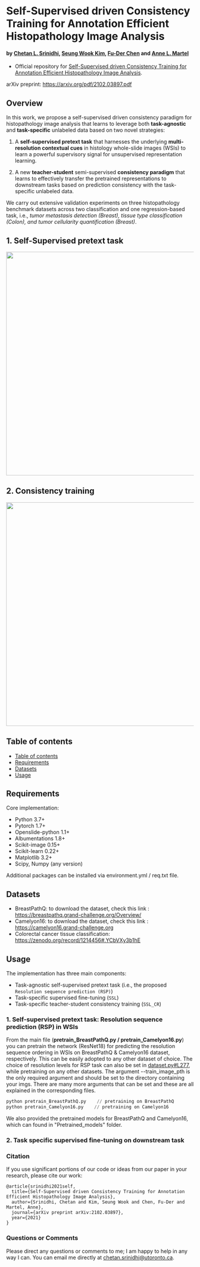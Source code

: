 #  Self-Supervised driven Consistency Training for Annotation Efficient Histopathology Image Analysis
#### by [Chetan L. Srinidhi](https://srinidhipy.github.io), [Seung Wook Kim](https://seung-kim.github.io/seungkim/), [Fu-Der Chen](https://www.photon.utoronto.ca/people) and [Anne L. Martel](https://medbio.utoronto.ca/faculty/martel)

* Official repository for [Self-Supervised driven Consistency Training for Annotation Efficient Histopathology Image Analysis](https://arxiv.org/pdf/2102.03897.pdf). 

arXiv preprint: https://arxiv.org/pdf/2102.03897.pdf

## Overview
In this work, we propose a self-supervised driven consistency paradigm for histopathology image analysis that learns to leverage both **task-agnostic** and **task-specific** unlabeled data based on two novel strategies:

1. A **self-supervised pretext task** that harnesses the underlying **multi-resolution contextual cues** in histology whole-slide images (WSIs) to learn a powerful supervisory signal for unsupervised representation learning.

2. A new **teacher-student** semi-supervised **consistency paradigm** that learns to effectively transfer the pretrained representations to downstream tasks based on prediction consistency with the task-specific unlabeled data.

We carry out extensive validation experiments on three histopathology benchmark datasets across two classification and one regression-based task, i.e., *tumor metastasis detection (Breast), tissue type classification (Colon), and tumor cellularity quantification (Breast)*.  

## 1. Self-Supervised pretext task

<img src="Fig2_RSP.png" width="600px"/>

## 2. Consistency training

<img src="Fig1_Main.png" width="600px"/>

## Table of contents
* [Table of contents](#table-of-contents)
* [Requirements](#requirements)
* [Datasets](#datasets)
* [Usage](#usage)



## Requirements 
Core implementation:
* Python 3.7+
* Pytorch 1.7+
* Openslide-python 1.1+
* Albumentations 1.8+
* Scikit-image 0.15+
* Scikit-learn 0.22+
* Matplotlib 3.2+
* Scipy, Numpy (any version)

Additional packages can be installed via environment.yml / req.txt file.

## Datasets
* BreastPathQ: to download the dataset, check this link :<br/>https://breastpathq.grand-challenge.org/Overview/
* Camelyon16: to download the dataset, check this link :<br/>https://camelyon16.grand-challenge.org
* Colorectal cancer tissue classification: https://zenodo.org/record/1214456#.YCbVXy3b1hE

## Usage
The implementation has three main components:
* Task-agnostic self-supervised pretext task (i.e., the proposed `Resolution sequence prediction (RSP)`) 
* Task-specific supervised fine-tuning (`SSL`)
* Task-specific teacher-student consistency training (`SSL_CR`)

### 1. Self-supervised pretext task: Resolution sequence prediction (RSP) in WSIs

From the main file (**pretrain_BreastPathQ.py / pretrain_Camelyon16.py**) you can pretrain the network (ResNet18) for predicting the resolution sequence ordering in WSIs on BreastPathQ & Camelyon16 dataset, respectively. This can be easily adopted to any other dataset of choice. The choice of resolution levels for RSP task can also be set in [dataset.py#L277](dataset.py#L277), while pretraining on any other datasets. The argument --train_image_pth is the only required argument and should be set to the directory containing your imgs. There are many more arguments that can be set and these are all explained in the corresponding files. 

```python
python pretrain_BreastPathQ.py    // pretraining on BreastPathQ   
python pretrain_Camelyon16.py    // pretraining on Camelyon16
```
We also provided the pretrained models for BreastPathQ and Camelyon16, which can found in "Pretrained_models" folder.

### 2. Task specific supervised fine-tuning on downstream task

### Citation

If you use significant portions of our code or ideas from our paper in your research, please cite our work:
```
@article{srinidhi2021self,
  title={Self-Supervised driven Consistency Training for Annotation Efficient Histopathology Image Analysis},
  author={Srinidhi, Chetan and Kim, Seung Wook and Chen, Fu-Der and Martel, Anne},
  journal={arXiv preprint arXiv:2102.03897},
  year={2021}
}
```

### Questions or Comments

Please direct any questions or comments to me; I am happy to help in any way I can. You can email me directly at chetan.srinidhi@utoronto.ca.


